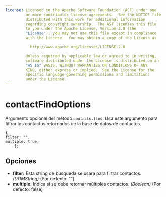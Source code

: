 ```yaml
---
license: Licensed to the Apache Software Foundation (ASF) under one
         or more contributor license agreements.  See the NOTICE file
         distributed with this work for additional information
         regarding copyright ownership.  The ASF licenses this file
         to you under the Apache License, Version 2.0 (the
         "License"); you may not use this file except in compliance
         with the License.  You may obtain a copy of the License at

           http://www.apache.org/licenses/LICENSE-2.0

         Unless required by applicable law or agreed to in writing,
         software distributed under the License is distributed on an
         "AS IS" BASIS, WITHOUT WARRANTIES OR CONDITIONS OF ANY
         KIND, either express or implied.  See the License for the
         specific language governing permissions and limitations
         under the License.
---
```


contactFindOptions
==================

Argumento opcional del método `contacts.find`. Usa este argumento para filtrar los contactos retornados de la base de datos de contactos.

    { 
	filter: "",
	multiple: true,
        };

Opciones
--------

- __filter:__ Esta string de búsqueda se usara para filtrar contactos. _(DOMString)_ (Por defecto: "")
- __multiple:__ Indica si se debe retornar múltiples contactos. _(Boolean)_ (Por defecto: false)

